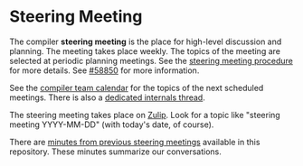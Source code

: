 # Steering Meeting

The compiler **steering meeting** is the place for high-level
discussion and planning. The meeting takes place weekly. The topics of
the meeting are selected at periodic planning meetings. See the
[steering meeting procedure][proc] for more details. See [#58850] for
more information. 

[proc]: ../../procedures/steering-meeting

See the [compiler team calendar](../../../) for
the topics of the next scheduled meetings. There is also a [dedicated
internals thread][internals].

[#58850]: https://github.com/rust-lang/rust/issues/58850
[internals]: https://internals.rust-lang.org/t/compiler-steering-meeting/8588

The steering meeting takes place on [Zulip](../chat-platform/). Look
for a topic like "steering meeting YYYY-MM-DD" (with today's date, of
course).

There are [minutes from previous steering
meetings][minutes] available in this
repository. These minutes summarize our conversations.

[minutes]:https://github.com/rust-lang/compiler-team/tree/master/minutes